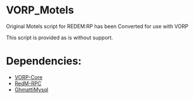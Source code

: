 # VORP_Motels
Original Motels script for REDEM:RP has been Converted for use with VORP

This script is provided as is without support.

# Dependencies:
- [VORP-Core](https://github.com/VORPCORE/VORP-Core)
- [RedM-RPC](https://github.com/egerdnc/redm-rpc)
- [GhmattiMysql](https://github.com/VORPCORE/ghmattimysql-oxmysql)
